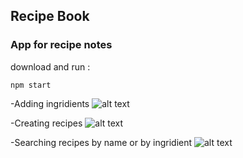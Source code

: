 ## Recipe Book
### App for recipe notes
download and run :
```
npm start
```
-Adding ingridients
![alt text](https://drive.google.com/open?id=1qx2BZY7cDCgER-FXZvdjhEb-TcNLq5Xt)

-Creating recipes
![alt text](https://drive.google.com/open?id=1yQf-d2PfR19kb5rffjbKqrvaXOoR78UB)

-Searching recipes by name or by ingridient
![alt text](https://drive.google.com/open?id=1E9o2DNVXzmxhK_B6617locmGx0MlYTDA)
